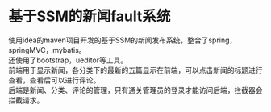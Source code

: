 # 基于SSM的新闻fault系统
使用idea的maven项目开发的基于SSM的新闻发布系统，整合了spring，springMVC，mybatis。</br>
还使用了bootstrap，ueditor等工具。</br>
前端用于显示新闻，各分类下的最新的五篇显示在前端，可以点击新闻的标题进行查看，查看后可以进行评论。</br>
后端是新闻、分类、评论的管理，只有通关管理员的登录才能访问后端，拦截器会拦截请求。
